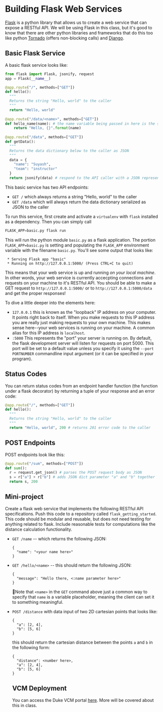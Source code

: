 # Building Flask Web Services

[Flask](http://flask.pocoo.org/) is a python library that allows us to create a web service that can expose a RESTful API. We will be using Flask in this class, but it's good to know that there are other python libraries and frameworks that do this too like python [Tornado](http://www.tornadoweb.org/en/stable/) (offers non-blocking calls) and [Django](https://www.djangoproject.com/). 

## Basic Flask Service
A basic flask service looks like:
```py
from flask import Flask, jsonify, request
app = Flask(__name__)

@app.route("/", methods=["GET"])
def hello():
  """
  Returns the string "Hello, world" to the caller
  """
  return "Hello, world"
  
@app.route("/data/<name>", methods=["GET"])
def hello_name(name): # the name variable being passed in here is the string that the client puts in the <name> part of the url
    return "Hello, {}".format(name)
  
@app.route("/data", methods=["GET"])
def getData():
  """
  Returns the data dictionary below to the caller as JSON
  """
  data = {
    "name": "Suyash",
    "team": "instructor"
  }
  return jsonify(data) # respond to the API caller with a JSON representation of data. jsonify is important, as it sets response headers that indicate the respose is in JSON as well

```

This basic service has two API endpoints:
* `GET /` which always returns a string "Hello, world" to the caller
* `GET /data` which will always return the data dictionary serialized as JSON to the caller

To run this service, first create and activate a `virtualenv` with `flask` installed as a dependency. Then you can simply call
```py
FLASK_APP=basic.py flask run
```
This will run the python module `basic.py` as a flask application. The portion `FLASK_APP=basic.py` is setting and populating the `FLASK_APP` environment variable with the filename `basic.py`. You'll see some output that looks like:
```
 * Serving Flask app "basic"
 * Running on http://127.0.0.1:5000/ (Press CTRL+C to quit)
```

This means that your web service is up and running _on your local machine_. In other words, your web service is currently accecpting connections and requests on your machine to it's RESTful API. You should be able to make a GET request to `http://127.0.0.1:5000/` or to `http://127.0.0.1:5000/data` and get the proper responses! 

To dive a little deeper into the elements here:
* `127.0.0.1` this is known as the "loopback" IP address on your computer. It points right back to itself. When you make requests to this IP address you are really just making requests to your own machine. This makes sense here--your web services is running on your machine.  A common alias for this IP address is `localhost`.
* `:5000` This represents the "port" your server is running on. By default, the flask development server will listen for requests on port 5000.  This port will be set to a default value unless you specify it using the `--port PORTNUMBER` commandline input argument (or it can be specified in your program).

## Status Codes
You can return status codes from an endpoint handler function (the function under a flask decorator) by returning a tuple of your response and an error code:
```py
@app.route("/", methods=["GET"])
def hello():
  """
  Returns the string "Hello, world" to the caller
  """
  return "Hello, world", 200 # returns 201 error code to the caller
```
## POST Endpoints
POST endpoints look like this:
```py
@app.route("/sum", methods=["POST"])
def sum():
  r = request.get_json() # parses the POST request body as JSON
  s = r["a"] + r["b"] # adds JSON dict parameter "a" and "b" together
  return s, 200
```

## Mini-project
Create a flask web service that implements the following RESTful API specifications. Push this code to a repository called `flask_getting_started`. This code should be modular and reusable, but does not need testing for anything related to flask. Include reasonable tests for computations like the distance calculation functionality.  
* `GET /name` -- which returns the following JSON:
  ```
  {
    "name": "<your name here>"
  }
  ```
* `GET /hello/<name>` -- this should return the following JSON:
  ```
  {
    "message": "Hello there, <:name parameter here>"
  }
  ```
  :eyes:Note that `<name>` in the `GET` command above just a common way to
  specify that `name` is a variable placeholder, meaning the client can set it to something meaningful. 
* `POST /distance` with data input of two 2D cartesian points that looks like:
  ```
  {
    "a": [2, 4],
    "b": [5, 6]
  }
  ```
  this should return the cartesian distance between the points `a` and `b` in the following form:
  ```
  {
    "distance": <number here>,
    "a": [2, 4],
    "b": [5, 6]
  }
  ```
  
  ## VCM Deployment
  You can access the Duke VCM portal [here](https://vcm.duke.edu/). More will be covered about this in class. 
  
